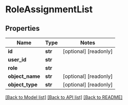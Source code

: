 # RoleAssignmentList

## Properties
Name | Type | Notes
------------ | ------------- | -------------
**id** | **str** | [optional] [readonly] 
**user_id** | **str** | 
**role** | **str** | 
**object_name** | **str** | [optional] [readonly] 
**object_type** | **str** | [optional] [readonly] 

[[Back to Model list]](../README.md#documentation-for-models) [[Back to API list]](../README.md#documentation-for-api-endpoints) [[Back to README]](../README.md)


